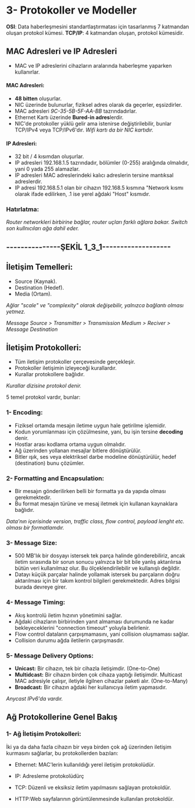 # 3- Protokoller ve Modeller
**OSI**: Data haberleşmesini standartlaştırmatası için tasarlanmış 7 katmandan oluşan protokol kümesi.
**TCP/IP**: 4 katmandan oluşan, protokol kümesidir.


## MAC Adresleri ve IP Adresleri
- MAC ve IP adreslerini cihazların aralarında haberleşme yaparken kullanırlar.
#### MAC Adresleri:
- **48 bitten** oluşurlar.
- NIC üzerinde bulunurlar, fiziksel adres olarak da geçerler, eşsizdirler.
- MAC adresleri *9C-35-5B-5F-AA-BB* tazrındadırlar.
- Ethernet Kartı üzerinde **Bured-in adres**lerdir.
- NIC'de protokoller yüklü gelir ama istenirse değiştirilebilir, bunlar TCP/IPv4 veya TCP/IPv6'dır.
*Wifi kartı da bir NIC kartıdır.*
#### IP Adresleri:
- 32 bit / 4 kısımdan oluşurlar.
- IP adresleri 192.168.1.5 tazrındadır, bölümler (0-255) aralığında olmalıdır, yani 0 yada 255 alamazlar. 
- IP adresleri MAC adreslerindeki kalıcı adreslerin tersine mantıksal adreslerdir.
- IP adresi 192.168.5.1 olan bir cihazın 192.168.5 kısmına "Network kısmı olarak ifade edilirken, .1 ise yerel ağdaki "Host" kısmıdır.

### Hatırlatma:
*Router networkleri birbirine bağlar, router uçları farklı ağlara bakar.*
*Switch son kullnıcıları ağa dahil eder.*

## ---------------ŞEKİL 1_3_1-------------------


## İletişim Temelleri:
- Source (Kaynak).
- Destination (Hedef).
- Media (Ortam).

*Ağlar "scale" ve "complexity" olarak değişebilir, yalnızca bağlantı olması yetmez.*

*Message Source > Transmitter > Transmission Medium > Reciver > Message Destination*

## İletişim Protokolleri:
- Tüm iletişim protokoller çerçevesinde gerçekleşir.
- Protokoller iletişimin izleyeceği kurallardır.
- Kurallar protokollere bağlıdır.

*Kurallar dizisine protokol denir.*

5 temel protokol vardır, bunlar:

### 1- Encoding:

- Fiziksel ortamda mesajın iletime uygun hale getirilme işlemidir.
- Kodun yorumlanması için çözülmesine, yani, bu işin tersine **decoding** denir.
- Hostlar arası kodlama ortama uygun olmalıdır.
- Ağ üzerinden yollanan mesajlar bitlere dönüştürülür.
- Bitler ışık, ses veya elektriksel darbe modeline dönüştürülür, hedef (destination) bunu çözümler.

### 2- Formatting and Encapsulation:

- Bir mesajın gönderilirken belli bir formatta ya da yapıda olması gerekmektedir.
- Bu format mesajın türüne ve mesaj iletmek için kullanan kaynaklara bağlıdır.

*Data'nın içerisinde version, traffic class, flow control, payload lenght etc. olması bir formatlamdır.*

### 3- Message Size:

- 500 MB'lık bir dosyayı istersek tek parça halinde gönderebiliriz, ancak iletim sırasında bir sorun sonucu yalnızca bir bit bile yanlış aktarılırsa bütün veri kullanılmaz olur. Bu ölçeklendirilebilir ve kullanışlı değildir. 
- Datayı küçük parçalar halinde yollamak istersek bu parçaların doğru aktarılması için bir takım kontrol bilgileri gerekmektedir. Adres bilgisi burada devreye girer.

### 4- Message Timing:

- Akış kontrolü iletim hızının yönetimini sağlar.
- Ağdaki cihazların birbirinden yanıt almaması durumunda ne kadar bekleyeceklerini "connection timeout" yoluyla belirlenir.
- Flow control dataların çarpışmamasını, yani collision oluşmaması sağlar.
- Collision durumu ağda iletilerin çarpışmasdır.

### 5- Message Delivery Options:
- **Unicast:** Bir cihazın, tek bir cihazla iletişimdir. (One-to-One)
- **Multidcast:** Bir cihazın birden çok cihaza yaptığı iletişimdir. Multicast MAC adresiyle çalışır, iletiyle ilgilnen cihazlar paketi alır. (One-to-Many)
- **Broadcast:** Bir cihazın ağdaki her kullanıcıya iletim yapmasıdır.

*Anycast IPv6'da vardır.*

## Ağ Protokollerine Genel Bakış

### 1- Ağ İletişim Protokolleri: 

İki ya da daha fazla cihazın bir veya birden çok ağ üzerinden iletişim kurmasını sağlarlar, bu protokollerden bazıları:

- Ethernet: MAC'lerin kullanıldığı yerel iletişim protokolüdür. 

- IP: Adresleme protokolüdürç 

- TCP: Düzenli ve eksiksiz iletim yapılmasını sağlayan protokoldür.

- HTTP:Web sayfalarının görüntülenmesinde kullanılan protokoldür.






